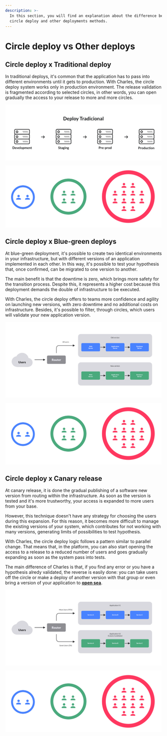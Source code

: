 ```yaml
---
description: >-
  In this section, you will find an explanation about the difference between
  circle deploy and other deployments methods.
---
```


# Circle deploy vs Other deploys

## Circle deploy x Traditional deploy

In traditional deploys, it's common that the application has to pass into different environments until it gets to production. With Charles, the circle deploy system works only in production environment. The release validation is fragmented according to selected circles, in other words, you can open gradually the access to your release to more and more circles.

![Process of traditional deploy ](../.gitbook/assets/deploy-tradicional%20%282%29%20%281%29.png)

![Process of circle deploy](../.gitbook/assets/deploy_em_circulos%20%283%29%20%281%29%20%281%29.png)

## Circle deploy x Blue-green deploys

At blue-green deployment, it's possible to create two identical environments in your infrastructure, but with different versions of an application implemented in each other. In this way, it's possible to test your hypothesis that, once confirmed, can be migrated to one version to another.

The main benefit is that the downtime is zero, which brings more safety for the transition process. Despite this, it represents a higher cost because this deployment demands the double of infrastructure to be executed.

With Charles, the circle deploy offers to teams more confidence and agility on launching new versions, with zero downtime and no additional costs on infrastructure. Besides, it's possible to filter, through circles, which users will validate your new application version.

![Process of blue-green deploy](../.gitbook/assets/blue_green%20%281%29%20%281%29%20%281%29.png)

![Process of circle deploy](../.gitbook/assets/deploy_em_circulos%20%281%29%20%281%29%20%281%29.png)

## Circle deploy x Canary release

At canary release, it is done the gradual publishing of a software new version from routing within the infrastructure. As soon as the version is tested and it's more trustworthy, your access is expanded to more users from your base.

However, this technique doesn't have any strategy for choosing the users during this expansion. For this reason, it becomes more difficult to manage the existing versions of your system, which contributes for not working with many versions, generating limits of possibilities to test hypothesis.

With Charles, the circle deploy logic follows a pattern similar to parallel change. That means that, in the platform, you can also start opening the access to a release to a reduced number of users and goes gradually expanding as soon as the system pass into tests.

The main difference of Charles is that, if you find any error or you have a hypothesis alredy validated, the reverse is easily done: you can take users off the circle or make a deploy of another version with that group or even bring a version of your application to [**open sea**](https://docs.charlescd.io/v/v0.2.1-en/key-concepts#open-sea).

![Process of Canary Release](../.gitbook/assets/deploy_em_circulos_x_canary_releases%20%282%29%20%281%29.png)

![Process of circle deploy](../.gitbook/assets/deploy_em_circulos%20%2810%29%20%281%29.png)

